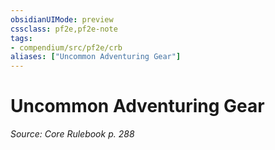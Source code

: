 ```yaml
---
obsidianUIMode: preview
cssclass: pf2e,pf2e-note
tags:
- compendium/src/pf2e/crb
aliases: ["Uncommon Adventuring Gear"]
---
```

# Uncommon Adventuring Gear  
*Source: Core Rulebook p. 288*